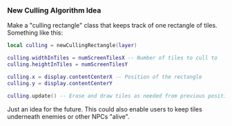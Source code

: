 ### New Culling Algorithm Idea

Make a "culling rectangle" class that keeps track of one rectangle of tiles. Something like this:

```lua
local culling = newCullingRectangle(layer)

culling.widthInTiles = numScreenTilesX -- Number of tiles to cull to
culling.heightInTiles = numScreenTilesY

culling.x = display.contentCenterX -- Position of the rectangle
culling.y = display.contentCenterY

culling.update() -- Erase and draw tiles as needed from previous position
```

Just an idea for the future. This could also enable users to keep tiles underneath enemies or other NPCs "alive".